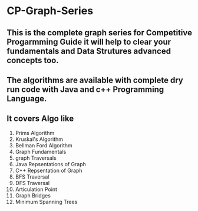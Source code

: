 # CP-Graph-Series

## This is the complete graph series for Competitive Progarmming Guide it will help to clear your fundamentals and Data Strutures advanced concepts too.
## The algorithms are available with complete dry run code with Java and c++ Programming Language.

## It covers Algo like 
1. Prims Algorithm
2. Kruskal's Algorithm
3. Bellman Ford Algorithm
4. Graph Fundamentals
5. graph Traversals
6. Java Repsentations of Graph
7. C++ Repsentation of Graph
8. BFS Traversal
9. DFS Traversal
10. Articulation Point
11. Graph Bridges
12. Minimum Spanning Trees
